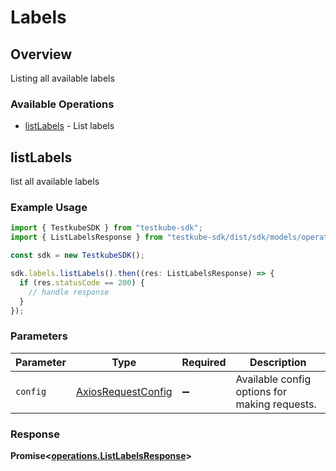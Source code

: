 # Labels

## Overview

Listing all available labels

### Available Operations

* [listLabels](#listlabels) - List labels

## listLabels

list all available labels

### Example Usage

```typescript
import { TestkubeSDK } from "testkube-sdk";
import { ListLabelsResponse } from "testkube-sdk/dist/sdk/models/operations";

const sdk = new TestkubeSDK();

sdk.labels.listLabels().then((res: ListLabelsResponse) => {
  if (res.statusCode == 200) {
    // handle response
  }
});
```

### Parameters

| Parameter                                                    | Type                                                         | Required                                                     | Description                                                  |
| ------------------------------------------------------------ | ------------------------------------------------------------ | ------------------------------------------------------------ | ------------------------------------------------------------ |
| `config`                                                     | [AxiosRequestConfig](https://axios-http.com/docs/req_config) | :heavy_minus_sign:                                           | Available config options for making requests.                |


### Response

**Promise<[operations.ListLabelsResponse](../../models/operations/listlabelsresponse.md)>**

